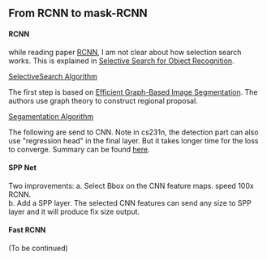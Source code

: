 From RCNN to mask-RCNN
---------
#### RCNN
while reading paper [RCNN](https://arxiv.org/abs/1311.2524), I am not clear about how selection search works.
This is explained in [Selective Search for Object Recognition](http://citeseerx.ist.psu.edu/viewdoc/download?doi=10.1.1.414.1971&rep=rep1&type=pdf). 

[SelectiveSearch Algorithm](https://lilianweng.github.io/lil-log/assets/images/selective-search-algorithm.png)

The first step is based on [Efficient Graph-Based Image Segmentation](http://people.cs.uchicago.edu/~pff/papers/seg-ijcv.pdf). The authors use graph theory to construct regional proposal.

[Segamentation Algorithm](http://img.blog.csdn.net/20140904111504850?watermark/2/text/aHR0cDovL2Jsb2cuY3Nkbi5uZXQvc3VyZ2V3b25n/font/5a6L5L2T/fontsize/400/fill/I0JBQkFCMA==/dissolve/70/gravity/SouthEast)

The following are send to CNN. 
Note in cs231n, the detection part can also use "regression head" in the final layer. But it takes longer time for the loss to converge. Summary can be found [here](https://www.cnblogs.com/skyfsm/p/6806246.html).

#### SPP Net
Two improvements: 
a. Select Bbox on the CNN feature maps. speed 100x RCNN.  
b. Add a SPP layer. The selected CNN features can send any size to SPP layer and it will produce fix size output. 
#### Fast RCNN
(To be continued)
